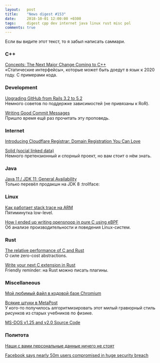 ```yaml
---
layout:   post
title:    "News digest #153"
date:     2018-10-01 12:00:00 +0300
tags:     digest cpp dev internet java linux rust misc pol
comments: true
---
```


Если вы видите этот текст, то я забыл написать саммари.

### C++

[Concepts: The Next Major Change Coming to C++](https://www.inversepalindrome.com/blog/2018/9/26/concepts)<br/>
«Статические интерфейсы», которые может быть доедут в язык к 2020 году. С примерами кода.

### Development

[Upgrading GitHub from Rails 3.2 to 5.2](https://githubengineering.com/upgrading-github-from-rails-3-2-to-5-2/)<br/>
Немного советов по поддержке зависимостей (не привязаны к RoR).

[Writing Good Commit Messages](https://medium.com/compass-true-north/writing-good-commit-messages-fc33af9d6321)<br/>
Пришло время ещё раз прочитать эту проповедь.

### Internet

[Introducing Cloudflare Registrar: Domain Registration You Can Love](https://blog.cloudflare.com/cloudflare-registrar/)

[Solid (social linked data)](https://solid.mit.edu/)<br/>
Немного претензионный и спорный проект, но вам стоит о нём знать.

### Java

[Java 11 / JDK 11: General Availability](https://habr.com/company/jugru/blog/424543/)<br/>
Только перевёл продакшн на JDK 8 :trollface:

### Linux

[Как работает stack trace на ARM](https://habr.com/company/embox/blog/424365/)<br/>
Пятиминутка low-level.

[How I ended up writing opensnoop in pure C using eBPF](https://bolinfest.github.io/opensnoop-native/)<br/>
Об анализе производительности и поведения Linux-систем.

### Rust

[The relative performance of C and Rust](http://dtrace.org/blogs/bmc/2018/09/28/the-relative-performance-of-c-and-rust/)<br/>
О силе zero-cost abstractions.

[Write your next C extension in Rust](https://tim.mcnamara.nz/post/178475377027/write-your-next-c-extension-in-rust)<br/>
Friendly reminder: на Rust можно писать плагины.

### Miscellaneous

[Мой любимый файл в кодовой базе Chromium](https://habr.com/company/infopulse/blog/424369/)

[Всякие штуки в MetaPost](https://habr.com/post/423571/)<br/>
У кого-то получилось алгоритмизировать этот милый гравюрный стиль рисунков из старых учебников по физике.

[MS-DOS v1.25 and v2.0 Source Code](https://github.com/Microsoft/MS-DOS)

### Политота

[Наши с вами персональные данные ничего не стоят](https://habr.com/post/423947/)

[Facebook says nearly 50m users compromised in huge security breach](https://www.theguardian.com/technology/2018/sep/28/facebook-50-million-user-accounts-security-berach)
